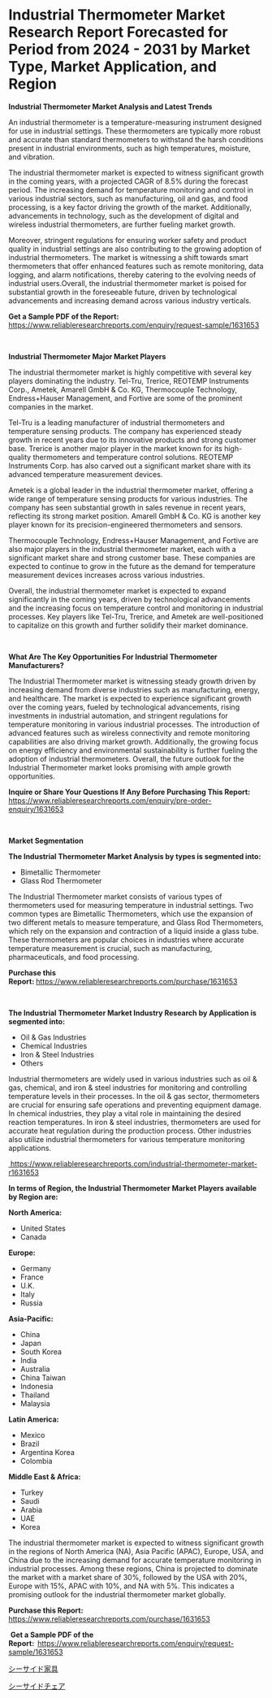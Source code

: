 <p><h1>Industrial Thermometer Market Research Report Forecasted for Period from 2024 -  2031 by Market Type, Market Application, and Region</h1></p><p><strong>Industrial Thermometer Market Analysis and Latest Trends</strong></p>
<p><p>An industrial thermometer is a temperature-measuring instrument designed for use in industrial settings. These thermometers are typically more robust and accurate than standard thermometers to withstand the harsh conditions present in industrial environments, such as high temperatures, moisture, and vibration.</p><p>The industrial thermometer market is expected to witness significant growth in the coming years, with a projected CAGR of 8.5% during the forecast period. The increasing demand for temperature monitoring and control in various industrial sectors, such as manufacturing, oil and gas, and food processing, is a key factor driving the growth of the market. Additionally, advancements in technology, such as the development of digital and wireless industrial thermometers, are further fueling market growth.</p><p>Moreover, stringent regulations for ensuring worker safety and product quality in industrial settings are also contributing to the growing adoption of industrial thermometers. The market is witnessing a shift towards smart thermometers that offer enhanced features such as remote monitoring, data logging, and alarm notifications, thereby catering to the evolving needs of industrial users.Overall, the industrial thermometer market is poised for substantial growth in the foreseeable future, driven by technological advancements and increasing demand across various industry verticals.</p></p>
<p><strong>Get a Sample PDF of the Report:&nbsp;</strong> <a href="https://www.reliableresearchreports.com/enquiry/request-sample/1631653">https://www.reliableresearchreports.com/enquiry/request-sample/1631653</a></p>
<p>&nbsp;</p>
<p><strong>Industrial Thermometer Major Market Players</strong></p>
<p><p>The industrial thermometer market is highly competitive with several key players dominating the industry. Tel-Tru, Trerice, REOTEMP Instruments Corp., Ametek, Amarell GmbH & Co. KG, Thermocouple Technology, Endress+Hauser Management, and Fortive are some of the prominent companies in the market.</p><p>Tel-Tru is a leading manufacturer of industrial thermometers and temperature sensing products. The company has experienced steady growth in recent years due to its innovative products and strong customer base. Trerice is another major player in the market known for its high-quality thermometers and temperature control solutions. REOTEMP Instruments Corp. has also carved out a significant market share with its advanced temperature measurement devices.</p><p>Ametek is a global leader in the industrial thermometer market, offering a wide range of temperature sensing products for various industries. The company has seen substantial growth in sales revenue in recent years, reflecting its strong market position. Amarell GmbH & Co. KG is another key player known for its precision-engineered thermometers and sensors.</p><p>Thermocouple Technology, Endress+Hauser Management, and Fortive are also major players in the industrial thermometer market, each with a significant market share and strong customer base. These companies are expected to continue to grow in the future as the demand for temperature measurement devices increases across various industries.</p><p>Overall, the industrial thermometer market is expected to expand significantly in the coming years, driven by technological advancements and the increasing focus on temperature control and monitoring in industrial processes. Key players like Tel-Tru, Trerice, and Ametek are well-positioned to capitalize on this growth and further solidify their market dominance.</p></p>
<p>&nbsp;</p>
<p><strong>What Are The Key Opportunities For Industrial Thermometer Manufacturers?</strong></p>
<p><p>The Industrial Thermometer market is witnessing steady growth driven by increasing demand from diverse industries such as manufacturing, energy, and healthcare. The market is expected to experience significant growth over the coming years, fueled by technological advancements, rising investments in industrial automation, and stringent regulations for temperature monitoring in various industrial processes. The introduction of advanced features such as wireless connectivity and remote monitoring capabilities are also driving market growth. Additionally, the growing focus on energy efficiency and environmental sustainability is further fueling the adoption of industrial thermometers. Overall, the future outlook for the Industrial Thermometer market looks promising with ample growth opportunities.</p></p>
<p><strong>Inquire or Share Your Questions If Any Before Purchasing This Report:</strong> <a href="https://www.reliableresearchreports.com/enquiry/pre-order-enquiry/1631653">https://www.reliableresearchreports.com/enquiry/pre-order-enquiry/1631653</a></p>
<p>&nbsp;</p>
<p><strong>Market Segmentation</strong></p>
<p><strong>The Industrial Thermometer Market Analysis by types is segmented into:</strong></p>
<p><ul><li>Bimetallic Thermometer</li><li>Glass Rod Thermometer</li></ul></p>
<p><p>The Industrial Thermometer market consists of various types of thermometers used for measuring temperature in industrial settings. Two common types are Bimetallic Thermometers, which use the expansion of two different metals to measure temperature, and Glass Rod Thermometers, which rely on the expansion and contraction of a liquid inside a glass tube. These thermometers are popular choices in industries where accurate temperature measurement is crucial, such as manufacturing, pharmaceuticals, and food processing.</p></p>
<p><strong>Purchase this Report:&nbsp;</strong><a href="https://www.reliableresearchreports.com/purchase/1631653">https://www.reliableresearchreports.com/purchase/1631653</a></p>
<p>&nbsp;</p>
<p><strong>The Industrial Thermometer Market Industry Research by Application is segmented into:</strong></p>
<p><ul><li>Oil & Gas Industries</li><li>Chemical Industries</li><li>Iron & Steel Industries</li><li>Others</li></ul></p>
<p><p>Industrial thermometers are widely used in various industries such as oil & gas, chemical, and iron & steel industries for monitoring and controlling temperature levels in their processes. In the oil & gas sector, thermometers are crucial for ensuring safe operations and preventing equipment damage. In chemical industries, they play a vital role in maintaining the desired reaction temperatures. In iron & steel industries, thermometers are used for accurate heat regulation during the production process. Other industries also utilize industrial thermometers for various temperature monitoring applications.</p></p>
<p><a href="https://www.reliableresearchreports.com/industrial-thermometer-market-r1631653">&nbsp;https://www.reliableresearchreports.com/industrial-thermometer-market-r1631653</a></p>
<p><strong>In terms of Region, the Industrial Thermometer Market Players available by Region are:</strong></p>
<p>
    <p> <strong> North America: </strong>
        <ul>
            <li>United States</li>
            <li>Canada</li>
        </ul>
        </p> 
    <p> <strong> Europe: </strong>
        <ul>
            <li>Germany</li>
            <li>France</li>
            <li>U.K.</li>
            <li>Italy</li>
            <li>Russia</li>
        </ul>
        </p> 
    <p> <strong> Asia-Pacific: </strong>
        <ul>
            <li>China</li>
            <li>Japan</li>
            <li>South Korea</li>
            <li>India</li>
            <li>Australia</li>
            <li>China Taiwan</li>
            <li>Indonesia</li>
            <li>Thailand</li>
            <li>Malaysia</li>
        </ul>
        </p> 
    <p> <strong> Latin America: </strong>
        <ul>
            <li>Mexico</li>
            <li>Brazil</li>
            <li>Argentina Korea</li>
            <li>Colombia</li>
        </ul>
        </p> 
    <p> <strong> Middle East & Africa: </strong>
        <ul>
            <li>Turkey</li>
            <li>Saudi</li>
            <li>Arabia</li>
            <li>UAE</li>
            <li>Korea</li>
        </ul>
    </p>
    </p>
<p><p>The industrial thermometer market is expected to witness significant growth in the regions of North America (NA), Asia Pacific (APAC), Europe, USA, and China due to the increasing demand for accurate temperature monitoring in industrial processes. Among these regions, China is projected to dominate the market with a market share of 30%, followed by the USA with 20%, Europe with 15%, APAC with 10%, and NA with 5%. This indicates a promising outlook for the industrial thermometer market globally.</p></p>
<p><strong>Purchase this Report: </strong><a href="https://www.reliableresearchreports.com/purchase/1631653">https://www.reliableresearchreports.com/purchase/1631653</a></p>
<p>&nbsp;<strong>Get a Sample PDF of the Report:&nbsp;&nbsp;</strong><a href="https://www.reliableresearchreports.com/enquiry/request-sample/1631653">https://www.reliableresearchreports.com/enquiry/request-sample/1631653</a></p>
<p><strong></strong></p>
<p><p><a href="https://github.com/one-cool-chick/Market-Research-Report-List-1/blob/main/965445334495.md">シーサイド家具</a></p><p><a href="https://github.com/avbqbctihcbe2/Market-Research-Report-List-1/blob/main/497593634496.md">シーサイドチェア</a></p></p>